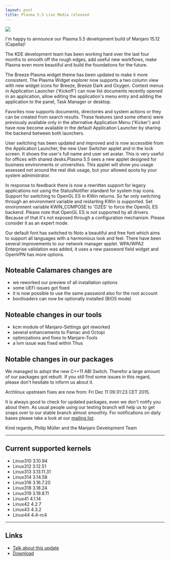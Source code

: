 ```yaml
---
layout: post
title: Plasma 5.5 Live Media released
---
```


<img src="https://manjaro.github.io/images/manjaro-kde-15.12-dev.jpg">

I'm happy to announce our Plasma 5.5 development build of Manjaro 15.12 (Capella)!

The KDE development team has been working hard over the last four months to smooth off the rough edges, add useful new workflows, make Plasma even more beautiful and build the foundations for the future. 

The Breeze Plasma widget theme has been updated to make it more consistent. The Plasma Widget explorer now supports a two column view with new widget icons for Breeze, Breeze Dark and Oxygen. Context menus in Application Launcher ('Kickoff') can now list documents recently opened in an application, allow editing the application's menu entry and adding the application to the panel, Task Manager or desktop. 

Favorites now supports documents, directories and system actions or they can be created from search results. These features (and some others) were previously available only in the alternative Application Menu ('Kicker') and have now become available in the default Application Launcher by sharing the backend between both launchers.

User switching has been updated and improved and is now accessible from the Application Launcher, the new User Switcher applet and in the lock screen. It shows the user's full name and user set avatar. This is very useful for offices with shared desks.Plasma 5.5 sees a new applet designed for business environments or universities. This applet will show you usage assessed not around the real disk usage, but your allowed quota by your system administrator.

In response to feedback there is now a rewritten support for legacy applications not using the StatusNotifier standard for system tray icons. Support for switching to OpenGL ES in KWin returns. So far only switching through an environment variable and restarting KWin is supported. Set environment variable KWIN_COMPOSE to 'O2ES' to force the OpenGL ES backend. Please note that OpenGL ES is not supported by all drivers. Because of that it's not exposed through a configuration mechanism. Please consider it as an expert mode.

Our default font has switched to Noto a beautiful and free font which aims to support all languages with a harmonious look and feel. There have been several improvements to our network manager applet. WPA/WPA2 Enterprise validation was added, it uses a new password field widget and OpenVPN has more options.


## Noteable Calamares changes are

* we reworked our preview of all installation options
* some UEFI issues got fixed
* it is now possible to use the same password also for the root account
* bootloaders can now be optionally installed (BIOS mode)

## Noteable changes in our tools

* kcm module of Manjaro-Settings got reworked
* several enhancements to Pamac and Octopi
* optimizations and fixes to Manjaro-Tools
* a lvm issue was fixed within Thus

## Notable changes in our packages

We managed to adopt the new C++11 ABI Switch. Therefor a large amount of our packages got rebuilt. If you still find some issues in this regard, please don't hesitate to inform us about it.

Archlinux upstream fixes are now from: Fri Dec 11 09:31:23 CET 2015.

It is always good to check for updated packages, even we don't notify you about them. As usual people using our testing branch will help us to get snaps over to our stable branch almost smoothly. For notifications on daily bases please take a look at our [mailing list](https://lists.manjaro.org/pipermail/manjaro-packages).

Kind regards,
Philip Müller and the Manjaro Development Team

----

## Current supported kernels

* Linux310 3.10.94
* Linux312 3.12.51
* Linux313 3.13.11.31
* Linux314 3.14.58
* Linux316 3.16.7.20
* Linux318 3.18.24
* Linux319 3.19.8.11
* Linux41  4.1.14
* Linux42  4.2.7
* Linux43  4.3.2
* Linux44  4.4-rc4

----

## Links

* [Talk about this update](https://forum.manjaro.org/index.php?topic=29006.0)
* [Download](https://sourceforge.net/projects/manjarotest/files/15.12/kde-minimal/15.12-dev/)
